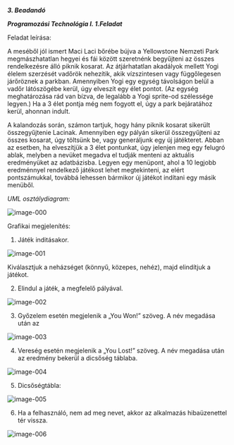 ***3. Beadandó***  

***Programozási Technológia I.  1.Feladat***  

Feladat leírása:  

A meséből jól ismert Maci Laci bőrébe bújva a Yellowstone Nemzeti Park megmászhatatlan hegyei és fái között szeretnénk begyűjteni az összes rendelkezésre álló piknik kosarat. Az átjárhatatlan akadályok mellett Yogi élelem szerzését vadőrök nehezítik, akik vízszintesen vagy függőlegesen járőröznek a parkban. Amennyiben Yogi egy egység távolságon belül a vadőr látószögébe kerül, úgy elveszít egy élet pontot. (Az egység meghatározása rád van bízva, de legalább a Yogi sprite-od szélessége legyen.) Ha a 3 élet pontja még nem fogyott el, úgy a park bejáratához kerül, ahonnan indult.   

A kalandozás során, számon tartjuk, hogy hány piknik kosarat sikerült összegyűjtenie Lacinak. Amennyiben egy pályán sikerül összegyűjteni az összes kosarat, úgy töltsünk be, vagy generáljunk egy új játékteret. Abban az esetben, ha elveszítjük a 3 élet pontunkat, úgy jelenjen meg egy felugró ablak, melyben a nevüket megadva el tudják menteni az aktuális eredményüket az adatbázisba. Legyen egy menüpont, ahol a 10 legjobb eredménnyel rendelkező játékost lehet megtekinteni, az elért pontszámukkal, továbbá lehessen bármikor új játékot indítani egy másik menüből.  

*UML osztálydiagram:*

![image-000](https://user-images.githubusercontent.com/48122593/182321052-ace799cd-217b-4ddc-8708-fa9c4120e1a9.png)

Grafikai megjelenítés:  

1. Játék inditásakor.  

![image-001](https://user-images.githubusercontent.com/48122593/182321060-0ee07e2d-2d98-4e10-ba3e-4cd73b5abeae.png)

Kiválasztjuk a neházséget (könnyű, közepes, nehéz), majd elindítjuk a játékot.  

2. Elindul a játék, a megfelelő pályával.  

![image-002](https://user-images.githubusercontent.com/48122593/182321063-3c3a74ea-4549-4671-a4cf-e80be42d4507.png)

3. Győzelem esetén megjelenik a „You Won!” szöveg. A név megadása után az

![image-003](https://user-images.githubusercontent.com/48122593/182321065-87bdfa06-eda6-4493-b200-d3d88902c1a8.png)

4. Vereség esetén megjelenik a „You Lost!” szöveg. A név megadása után az eredmény bekerül a dicsőség táblaba.  

![image-004](https://user-images.githubusercontent.com/48122593/182321070-fa07e67e-5f83-4ab9-8f31-5fb8bba066d4.png)

5. Dicsőségtábla:  

![image-005](https://user-images.githubusercontent.com/48122593/182321072-3515cdba-6070-465f-bd7f-e23e8138feba.png)

6. Ha a felhasználó, nem ad meg nevet, akkor az alkalmazás hibaüzenettel tér vissza.   

![image-006](https://user-images.githubusercontent.com/48122593/182321076-a1b3baca-6cec-4046-9c58-83d902b6ebbb.png)
